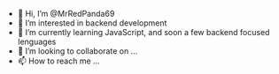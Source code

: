 - 👋 Hi, I’m @MrRedPanda69
- 👀 I’m interested in backend development
- 🌱 I’m currently learning JavaScript, and soon a few backend focused lenguages
- 💞️ I’m looking to collaborate on ...
- 📫 How to reach me ...

<!---
MrRedPanda69/MrRedPanda69 is a ✨ special ✨ repository because its `README.md` (this file) appears on your GitHub profile.
You can click the Preview link to take a look at your changes.
--->
